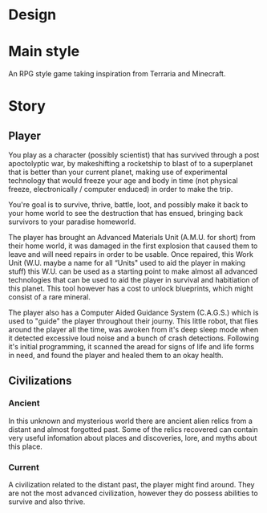 Design
========================

# Main style
An RPG style game taking inspiration from Terraria and Minecraft.

# Story

## Player
You play as a character (possibly scientist) that has survived through a post apoctolyptic war, by makeshifting a rocketship to blast of to a superplanet that is better than your current planet, making use of experimental technology that would freeze your age and body in time (not physical freeze, electronically / computer enduced) in order to make the trip.

You're goal is to survive, thrive, battle, loot, and possibly make it back to your home world to see the destruction that has ensued, bringing back survivors to your paradise homeworld.

The player has brought an Advanced Materials Unit (A.M.U. for short) from their home world, it was
damaged in the first explosion that caused them to leave and will need repairs in order to be usable. Once repaired, this Work Unit (W.U. maybe a name for all “Units" used to aid the player in making stuff) this W.U. can be used as a starting point to make almost all advanced technologies that can be used to aid the player in survival and habitiation of this planet. This tool however has a cost to unlock
blueprints, which might consist of a rare mineral.

The player also has a Computer Aided Guidance System (C.A.G.S.) which is used to "guide" the player throughout their journy. This little robot, that flies around the player all the time, was awoken from it's deep sleep mode when it detected excessive loud noise and a bunch of crash detections. Following it's initial programming, it scanned the aread for signs of life and life forms in need, and found the player and healed them to an okay health.

## Civilizations

### Ancient
In this unknown and mysterious world there are ancient alien relics from a distant and almost forgotted past. Some of the relics recovered can contain very useful infomation about places and discoveries, lore, and myths about this place.

### Current
A civilization related to the distant past, the player might find around. They are not the most advanced civilization, however they do possess abilities to survive and also thrive.